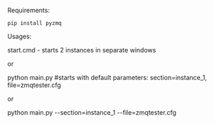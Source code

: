 Requirements:

    pip install pyzmq


Usages:

 start.cmd - starts 2 instances in separate windows

 or

 python main.py #starts with default parameters: section=instance_1, file=zmqtester.cfg

 or

 python main.py --section=instance_1 --file=zmqtester.cfg
